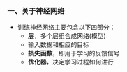### 一、关于神经网络



- 训练神经网络主要包含以下四部分：
  - **层**，多个层组合成网络(模型)
  - 输入数据和相应的目标
  - **损失函数**，即用于学习的反馈信号
  - **优化器**，决定学习过程如何进行

